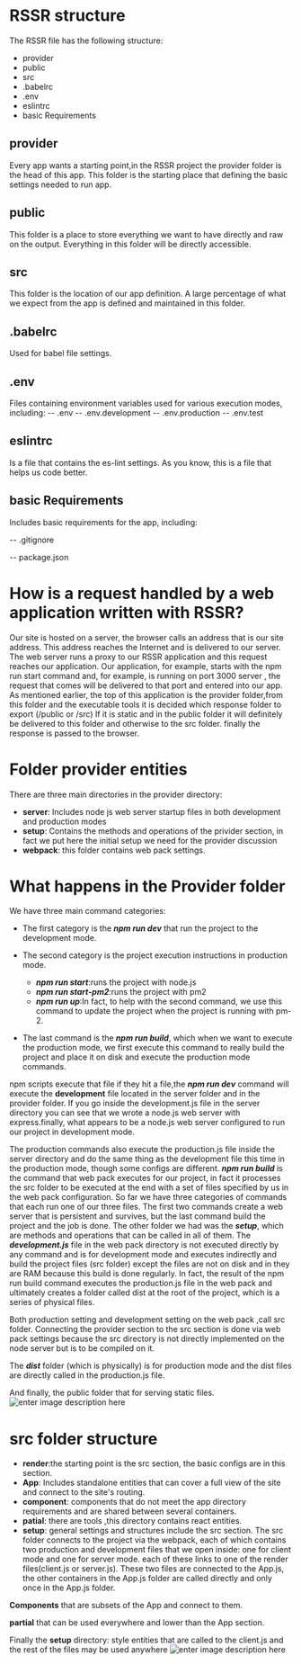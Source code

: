 
# RSSR structure
The RSSR file has the following structure:
* provider
* public
* src
* .babelrc
* .env
* eslintrc
* basic Requirements

## provider
Every app wants a starting point,in the RSSR project the provider folder is the head of this app.
This folder is the starting place that defining the basic settings needed to run app.

## public
This folder is a place to store everything we want to have directly and raw on the output.
Everything in this folder will be directly accessible.

## src
This folder is the location of our app definition.
A large percentage of what we expect from the app is defined and maintained in this folder.

## .babelrc
Used for babel file settings.

## .env
Files containing environment variables used for various execution modes, including:
-- .env
-- .env.development
-- .env.production
-- .env.test

## eslintrc
Is a file that contains the es-lint settings. As you know, this is a file that helps us code better.

## basic Requirements
Includes basic requirements for the app, including:

-- .gitignore

-- package.json


# How is a request handled by a web application written with RSSR?
Our site is hosted on a server, the browser calls an address that is our site address. This address reaches the Internet and is delivered to our server.
The web server runs a proxy to our RSSR application and this request reaches our application.
Our application, for example, starts with the npm run start command and, for example, is running on port 3000 server , the request that comes will be delivered to that port and entered into our app.
As mentioned earlier, the top of this application is the provider folder,from this folder and the executable tools it is decided which response folder to export (/public or /src)
If it is static and in the public folder it will definitely be delivered to this folder and otherwise to the src folder.
finally the response is passed to the browser.

# Folder provider entities
There are three main directories in the provider directory:

 - **server**: Includes node js web server startup files in both development and production modes
 - **setup**: Contains the methods and operations of the privider section, in fact we put here the initial setup we need for the provider discussion
 - **webpack**: this folder contains web pack settings.
 # What happens in the Provider folder
 We have three main command categories:
 
 - The first category is the ***npm run dev*** that run the project to the development mode.
 - The second category is the project execution instructions in production mode.
	 * ***npm run start***:runs the project with node.js
	 * ***npm run start-pm2***:runs the project with pm2
	 * ***npm run up***:In fact, to help with the second command, we use this command to update the project when the project is running with pm-2.
	 
 - The last command is the ***npm run build***, which when we want to execute the production mode, we first execute this command to really build the project and place it on disk and execute the production mode commands.
 
npm scripts execute that file if they hit a file,the ***npm run dev*** command will execute the **development** file located in the server folder and in the provider folder.
If you go inside the development.js file in the server directory you can see that we wrote a node.js web server with express.finally, what appears to be a node.js web server configured to run our project in development mode.

The production commands also execute the production.js file inside the server directory and do the same thing as the development file this time in the production mode, though some configs are different.
***npm run build*** is the command that web pack executes for our project, in fact it processes the src folder to be executed at the end with a set of files specified by us in the web pack configuration.
So far we have three categories of commands that each run one of our three files. The first two commands create a web server that is persistent and survives, but the last command build the project and the job is done.
The other folder we had was the ***setup***, which are methods and operations that can be called in all of them.
The ***development.js*** file in the web pack directory is not executed directly by any command and is for development mode and executes indirectly and build the project files (src folder) except the files are not on disk and in they are RAM because this build is done regularly.
In fact, the result of the npm run build command executes the production.js file in the web pack and ultimately creates a folder called dist at the root of the project, which is a series of physical files.

Both production setting and development setting on the web pack ,call src folder. Connecting the provider section to the src section is done via web pack settings because the src directory is not directly implemented on the node server but is to be compiled on it.

The ***dist*** folder (which is physically) is for production mode and the dist files are directly called in the production.js file.

And finally, the public folder that for serving static files.
![enter image description here](http://webdesignworld.ir/RSSR/RSSR.jpg)

# src folder structure

 - **render**:the starting point is the src section, the basic configs are in this section.
 - **App**: Includes standalone entities that can cover a full view of the site and connect to the site's routing.
 -  **component**: components that do not meet the app directory requirements and are shared between several containers.
 - **patial**: there are tools ,this directory contains react entities.
 - **setup**: general settings and structures include the src section.
The src folder connects to the project via the webpack, each of which contains two production and development files that we open inside: one for client mode and one for server mode.
each of these links to one of the render files(client.js or server.js).
These two files are connected to the App.js, the other containers in the App.js folder are called directly and only once in the App.js folder.

**Components** that are subsets of the App and connect to them.

**partial** that can be used everywhere and lower than the App section.

Finally the **setup** directory: style entities that are called to the client.js and the rest of the files may be used anywhere
![enter image description here](http://webdesignworld.ir/RSSR/src.jpg)

<!--stackedit_data:
eyJoaXN0b3J5IjpbMTQ3ODQ4OTI3MiwtMTI4NjE5NDQwNSwtMT
M2NDk4NTYwMCwtOTkzNjM4MzE5LDE2Njg4Mzc2NTYsNjEzOTMy
MzcsLTUxMzQ3ODUyMSwyOTI5NDMyMiwtNjcxOTc0NDA4LDE0Nz
YwNTU1OTAsLTEyNzYyODcwNTEsODY0OTA5ODU0LC0yNTI3ODM0
NjcsLTExNjQwOTE4MjAsMjM1Mjg4NTA5LC0xODYyODg4Nzg0LD
g5MDM1MjY4NSwxNDY1Nzk2NDkyLC0yNDk4MDU4MDYsNDgyNTM0
MzE2XX0=
-->